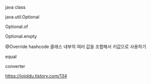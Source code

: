 java class 

java.util.Optional

Optional.of

Optional.empty


@Override
hashcode
클래스 내부의 여러 값을 조합해서 키값으로 사용하기 

equal

converter

https://jojoldu.tistory.com/134